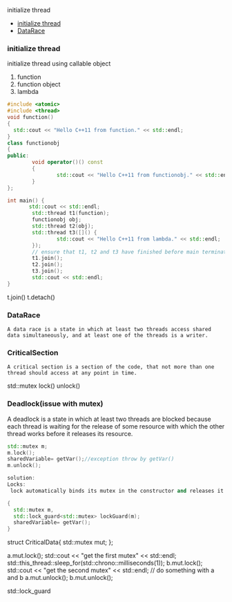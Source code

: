 initialize thread
 - [initialize thread](#initializethread)
 - [DataRace](#DataRace)

### initialize thread  
initialize thread using callable object
1. function
2. function object
3. lambda
```c++
#include <atomic>
#include <thread>
void function()
{
  std::cout << "Hello C++11 from function." << std::endl;
}
class functionobj
{
public:
        void operator()() const
        {
                std::cout << "Hello C++11 from functionobj." << std::endl;
        }
};

int main() {
       std::cout << std::endl;
        std::thread t1(function);
        functionobj obj;
        std::thread t2(obj);
        std::thread t3([]() {
                std::cout << "Hello C++11 from lambda." << std::endl;
        });
        // ensure that t1, t2 and t3 have finished before main terminates
        t1.join();
        t2.join();
        t3.join();
        std::cout << std::endl;
}
```
t.join()
t.detach()

### DataRace
    A data race is a state in which at least two threads access shared data simultaneously, and at least one of the threads is a writer.
### CriticalSection
    A critical section is a section of the code, that not more than one thread should access at any point in time.
 
std::mutex 
  lock()
  unlock()
  
### Deadlock(issue with mutex)
   A deadlock is a state in which at least two threads are blocked because each thread is waiting for the release of some resource with which the other thread works before it releases its resource.
```c++
std::mutex m;
m.lock();
sharedVariable= getVar();//exception throw by getVar()
m.unlock();

solution:
Locks:
 lock automatically binds its mutex in the constructor and releases it in the destructor. 

{
  std::mutex m,
  std::lock_guard<std::mutex> lockGuard(m);
  sharedVariable= getVar();
}
```
struct CriticalData{
  std::mutex mut;
};

  a.mut.lock();
  std::cout << "get the first mutex" << std::endl;
  std::this_thread::sleep_for(std::chrono::milliseconds(1));
  b.mut.lock();
  std::cout << "get the second mutex" << std::endl;
  // do something with a and b
  a.mut.unlock();
  b.mut.unlock();


std::lock_guard
